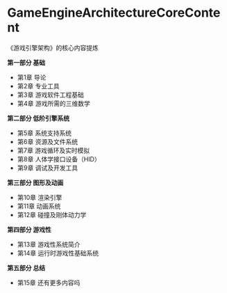 # GameEngineArchitectureCoreContent
《游戏引擎架构》的核心内容提炼

**第一部分  基础**

* 第1章  导论
* 第2章 专业工具
* 第3章 游戏软件工程基础
* 第4章 游戏所需的三维数学


**第二部分  低阶引擎系统**

* 第5章 系统支持系统
* 第6章 资源及文件系统
* 第7章 游戏循环及实时模拟
* 第8章 人体学接口设备（HID）
* 第9章 调试及开发工具

**第三部分  图形及动画**

* 第10章 渲染引擎
* 第11章 动画系统
* 第12章 碰撞及刚体动力学

**第四部分  游戏性**

* 第13章 游戏性系统简介
* 第14章 运行时游戏性基础系统

**第五部分  总结**

* 第15章 还有更多内容吗





